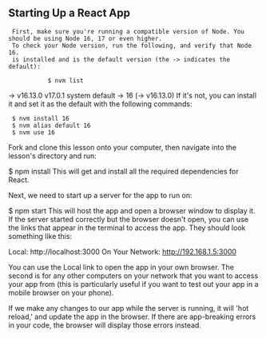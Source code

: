 ## Starting Up a React App
     First, make sure you're running a compatible version of Node. You should be using Node 16, 17 or even higher.
     To check your Node version, run the following, and verify that Node 16.
     is installed and is the default version (the -> indicates the default):

               $ nvm list

->               v16.13.0
                  v17.0.1
                    system
default -> 16 (-> v16.13.0)
If it's not, you can install it and set it as the default with the following commands:

     $ nvm install 16
     $ nvm alias default 16
     $ nvm use 16
 Fork and clone this lesson onto your computer, then navigate into the lesson's directory and run:

$ npm install
This will get and install all the required dependencies for React.

Next, we need to start up a server for the app to run on:

$ npm start
This will host the app and open a browser window to display it. If the server started correctly but the browser doesn't open, you can use the links that appear in the terminal to access the app. They should look something like this:

Local:            http://localhost:3000
On Your Network:  http://192.168.1.5:3000

You can use the Local link to open the app in your own browser. The second is for any other computers on your network that you want to access your app from (this is particularly useful if you want to test out your app in a mobile browser on your phone).


If we make any changes to our app while the server is running, it will 'hot reload,' and update the app in the browser. If there are app-breaking errors in your code, the browser will display those errors instead.


